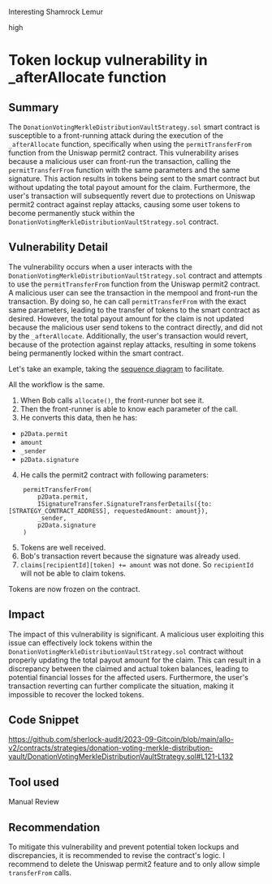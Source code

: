 Interesting Shamrock Lemur

high

# Token lockup vulnerability in _afterAllocate function
## Summary

The `DonationVotingMerkleDistributionVaultStrategy.sol` smart contract is susceptible to a front-running attack during the execution of the `_afterAllocate` function, specifically when using the `permitTransferFrom` function from the Uniswap permit2 contract. This vulnerability arises because a malicious user can front-run the transaction, calling the `permitTransferFrom` function with the same parameters and the same signature. This action results in tokens being sent to the smart contract but without updating the total payout amount for the claim.
Furthermore, the user's transaction will subsequently revert due to protections on Uniswap permit2 contract against replay attacks, causing some user tokens to become permanently stuck within the `DonationVotingMerkleDistributionVaultStrategy.sol` contract.

## Vulnerability Detail

The vulnerability occurs when a user interacts with the `DonationVotingMerkleDistributionVaultStrategy.sol` contract and attempts to use the `permitTransferFrom` function from the Uniswap permit2 contract. A malicious user can see the transaction in the mempool and front-run the transaction. By doing so, he can call `permitTransferFrom` with the exact same parameters, leading to the transfer of tokens to the smart contract as desired. However, the total payout amount for the claim is not updated because the malicious user send tokens to the contract directly, and did not by the `_afterAllocate`. Additionally, the user's transaction would revert, because of the protection against replay attacks, resulting in some tokens being permanently locked within the smart contract.

Let's take an example, taking the [sequence diagram](https://github.com/sherlock-audit/2023-09-Gitcoin/blob/main/allo-v2/contracts/strategies/donation-voting-merkle-distribution-vault/README.md#sequence-diagram) to facilitate.

All the workflow is the same.

1. When Bob calls `allocate()`, the front-runner bot see it.
2. Then the front-runner is able to know each parameter of the call.
3. He converts this data, then he has:
- `p2Data.permit`
- `amount`
- `_sender`
- `p2Data.signature`
4. He calls the permit2 contract with following parameters: 
```solidity
    permitTransferFrom(
        p2Data.permit,
        ISignatureTransfer.SignatureTransferDetails({to: [STRATEGY_CONTRACT_ADDRESS], requestedAmount: amount}),
        _sender,
        p2Data.signature
    )
```
5. Tokens are well received.
6. Bob's transaction revert because the signature was already used.
7. `claims[recipientId][token] += amount` was not done. So `recipientId` will not be able to claim tokens.

Tokens are now frozen on the contract.

## Impact

The impact of this vulnerability is significant. A malicious user exploiting this issue can effectively lock tokens within the `DonationVotingMerkleDistributionVaultStrategy.sol` contract without properly updating the total payout amount for the claim. This can result in a discrepancy between the claimed and actual token balances, leading to potential financial losses for the affected users. Furthermore, the user's transaction reverting can further complicate the situation, making it impossible to recover the locked tokens.

## Code Snippet

https://github.com/sherlock-audit/2023-09-Gitcoin/blob/main/allo-v2/contracts/strategies/donation-voting-merkle-distribution-vault/DonationVotingMerkleDistributionVaultStrategy.sol#L121-L132

## Tool used

Manual Review

## Recommendation

To mitigate this vulnerability and prevent potential token lockups and discrepancies, it is recommended to revise the contract's logic. I recommend to delete the Uniswap permit2 feature and to only allow simple `transferFrom` calls.
